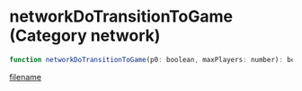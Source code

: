 # networkDoTransitionToGame (Category network)

```js
function networkDoTransitionToGame(p0: boolean, maxPlayers: number): boolean
```

[filename](networkDoTransitionToGame_m.md ':include')